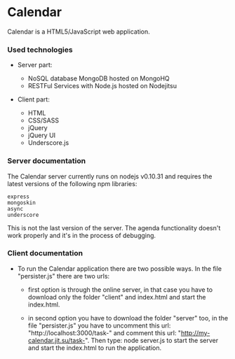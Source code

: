 Calendar
========================

Calendar is a HTML5/JavaScript web application.

### Used technologies

* Server part: 
  - NoSQL database MongoDB hosted on MongoHQ
  - RESTFul Services with Node.js hosted on Nodejitsu
  
* Client part: 
  - HTML
  - CSS/SASS
  - jQuery 
  - jQuery UI
  - Underscore.js

### Server documentation 

The Calendar server currently runs on nodejs v0.10.31 and requires the latest versions of the following npm libraries: 

```
express
mongoskin
async
underscore
```
This is not the last version of the server. The agenda functionality doesn't work properly and it's in the process of debugging.

### Client documentation

* To run the Calendar application there are two possible ways. In the file "persister.js" there are two urls:
  - first option is through the online server, in that case you have to download only the folder "client" and index.html and start the index.html.

  - in second option you have to download the folder "server" too, in the file "persister.js"  you have to uncomment this url: "http://localhost:3000/task-" and comment this url: "http://my-calendar.jit.su/task-". Then type: node server.js to start the server and start the index.html to run the application.
